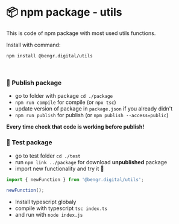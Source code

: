 # 📦 npm package - utils

This is code of npm package with most used utils functions.

Install with command:

```
npm install @bengr.digital/utils
```

<br>

### 📢 Publish package

- go to folder with package `cd ./package`
- `npm run compile` for compile (or `npx tsc`)
- update version of package in `package.json` if you already didn't
- `npm run publish` for publish (or `npm publish --access=public`)

**Every time check that code is working before publish!**

### 🧪 Test package

- go to test folder `cd ./test`
- run `npm link ../package` for download **unpublished** package
- import new functionality and try it 🧐

```ts
import { newFunction } from '@bengr.digital/utils';

newFunction();
```

- Install typescript globaly
- compile with typescript `tsc index.ts`
- and run with `node index.js`

